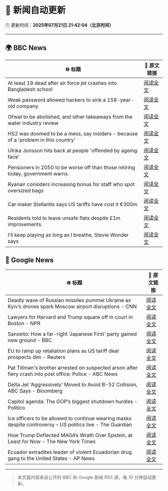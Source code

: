 # 🧠 新闻自动更新

🕒 更新时间：**2025年07月21日 21:42:04（北京时间）**

---

## 🌍 BBC News

| 🌐 标题 | 🔗 原文链接 |
|--------|-------------|
| At least 19 dead after air force jet crashes into Bangladesh school | [阅读全文](https://www.bbc.com/news/articles/c75rprqwr67o) |
| Weak password allowed hackers to sink a 158-year-old company | [阅读全文](https://www.bbc.com/news/articles/cx2gx28815wo) |
| Ofwat to be abolished, and other takeaways from the water industry review | [阅读全文](https://www.bbc.com/news/articles/cly1kwdze5qo) |
| HS2 was doomed to be a mess, say insiders - because of a 'problem in this country' | [阅读全文](https://www.bbc.com/news/articles/cx2l8kq52y8o) |
| Ulrika Jonsson hits back at people 'offended by ageing face' | [阅读全文](https://www.bbc.com/news/articles/c0rvl1n7v0eo) |
| Pensioners in 2050 to be worse off than those retiring today, government warns | [阅读全文](https://www.bbc.com/news/articles/ckgj84ejd9wo) |
| Ryanair considers increasing bonus for staff who spot oversized bags | [阅读全文](https://www.bbc.com/news/articles/c75rp3w77kpo) |
| Car maker Stellantis says US tariffs have cost it €300m | [阅读全文](https://www.bbc.com/news/articles/c4gd1rdp45go) |
| Residents told to leave unsafe flats despite £1m improvements | [阅读全文](https://www.bbc.com/news/articles/cyvjl5vyg7eo) |
| I'll keep playing as long as I breathe, Stevie Wonder says | [阅读全文](https://www.bbc.com/news/articles/c1k81r9ejpeo) |

## 📰 Google News

| 🌐 标题 | 🔗 原文链接 |
|--------|-------------|
| Deadly wave of Russian missiles pummel Ukraine as Kyiv’s drones spark Moscow airport disruptions - CNN | [阅读全文](https://news.google.com/rss/articles/CBMiekFVX3lxTFBIWHI3RGptT0NxQWpGQlR2OVpNUVVyaGJSU2VZcjBmQkgxaWtsbnE0MHY2ZFBMaHR2WjhrbjVHcmo3Ym40b25kcF9FMTBjd2pEZVVaZHJYSHNpcjA2dFgyenpEUWJxYWpYaDdfc0NMSlY0MzZLQWNtWG53?oc=5) |
| Lawyers for Harvard and Trump square off in court in Boston - NPR | [阅读全文](https://news.google.com/rss/articles/CBMihgFBVV95cUxQcXJSVy1Ld2lXYm9wMWkxYnhKYjNTeG1sWHMxc0lwWnpVODBGdUVVU0pqUlZSeGlCdndhZGFfcWFXYzVHTDhla1BUcGNNcUtJVmJvdlF0TFNfU3Q2cjVCMk5OUmhINWswM2dBcG9uci11bS1JUS1VaktPRVcxcFhQY1F5OUtlZw?oc=5) |
| Sanseito: How a far-right 'Japanese First' party gained new ground - BBC | [阅读全文](https://news.google.com/rss/articles/CBMiWkFVX3lxTFBlSXZzZ194NkZ5VkwwSm55ejRyR19oZ0lJblYwVV9NMlFrcUQyc3JDZVU4NHdmTzFIUHVxVXloeWxHLV9NSFk4YVg5RnBuczRldWFvUE9ERmNHZ9IBX0FVX3lxTFBBUGZYdnprY25GdGhZWDQyUFNtQkNBMFNxcjd3Vk5VdnpqeUozQ19lbUlNaXpnVWJmZnVzZVF0T1JQZS1YdUYycTg5azZCVkhEcU5TaHBCMVYzMVprWEFv?oc=5) |
| EU to ramp up retaliation plans as US tariff deal prospects dim - Reuters | [阅读全文](https://news.google.com/rss/articles/CBMiwAFBVV95cUxQMWVkeThRRVpOUDZ0ZEQtQjZvclVuWjJxOHdMU3FuVXUwU3NkUUVXNVRmYmRTekU4U3lDbWFBQUxvc0o3MnZrc21MSGR4Q09qQllLbGdhenZXRFdxdnVqSk9pS2pRS0hOcWpiSjJhU3c2WUZvZmlvdjVoZU9ZdmtWb1Q1eENfY05mUXRveUpablktY1AzcWgzNXY3WGVyV0pUaGlUWG5jQUVqR3VJWUZfRDVWV0dvcXFYcG5yLUM5eUQ?oc=5) |
| Pat Tillman's brother arrested on suspected arson after fiery crash into post office: Police - ABC News | [阅读全文](https://news.google.com/rss/articles/CBMipAFBVV95cUxQSG5wUGpLNFRLbnhTdmhvUXZsQlVZWjBBTi00MnlSZUpxbkNWOHJTdFdQOVZSdXZJYTJXS2VkUmxvSXYyczFGd0o2WDZheHlRbDFuSUZaVmZFdU16UnFDS3AyMXJEaGZreEFuT3FRUk04WHVEMUc3SlZhb1M1T21rdENWT0JaMm4tOXRMeDFSYjFXUnBKR2JEU0RacnQ4bm1CVjJiV9IBqgFBVV95cUxOekFBUWwxYzI5RGdDVnZMZ2NpLVd5Q3Z3UTUzdDBoSVRkbXZ5d2kzdEFxaGE1SW1saERjTFhGSGRVX3pabmVhcW83VTNBSlg2ZXIxQTdFSGJnLWdGTXNqYzNNV2hSQnRYQlk0ZEt5RHE1ZzIwejVyaVRlbmVQMXhkZ1B3cVl2WmtrM1BnbG5GM1ItbWI4TzR2cXJSWmo1Z2MxdWdxdjhVUHBBUQ?oc=5) |
| Delta Jet ‘Aggressively’ Moved to Avoid B-52 Collision, ABC Says - Bloomberg | [阅读全文](https://news.google.com/rss/articles/CBMisgFBVV95cUxNcDRKU19uQ3ZDLTNrSDBuVzVaLWt4ZU1rQ0lucjlCZTV2bzRmZFp3dmRfcWtNcmxDdzMtSUtYS2dlYTN2ME5aMmdsWkZzM3BPLWdheklTdU9tejZxdkRwQWNYSzdEUlZJNFA4OG83WkxoQnBad3o5alczR1EyU1doZ3hzRlZGTF9OeWlrZzRxYXJ4WlA5cmZYYnJBLXhWdWhiMTE2UVJtQU1tUGZzRzUtbFJ3?oc=5) |
| Capitol agenda: The GOP’s biggest shutdown hurdles - Politico | [阅读全文](https://news.google.com/rss/articles/CBMiwwFBVV95cUxQSEVDdGVfRDNlUVRSdG52clcwaUg2TnR1QkhlM3h4a2tnY2VvSkpQcGpGY3RWOFFyNlFHZVYwQ0NSYm5rX2p0Qk9WUXFIT1BfVnctWFhtcEx2YjZ0cVpBVFZqR05mNGJsemZkeFE5VXYxU1dpbGFCZUdtcm54bWIwdC1QQlB0RVdlT21SREZ3SDNuS0xaZzFmWk5yUGNSNkxUal9Hc1F0cUNzNTNNVzlmNjN4b2o2b2gxa1VmSzhWbDBhWnc?oc=5) |
| Ice officers to be allowed to continue wearing masks despite controversy – US politics live - The Guardian | [阅读全文](https://news.google.com/rss/articles/CBMiswFBVV95cUxNMXE2MGZDRlh6Tk5RV1Y4Z0dyUWF4R3J0ZUdJUjViN0cwNm8wSWR4d3F4T3pTWDB1azY4YmtoczIxWHc2WnNGdmlEVnJSWU5nWld6YXNBQ0JyVHhWV29fVkRPUHlHY3JMR0NucVB4M0p2akQtZnJaVHpMaGhLYk94eU5RVVViLWN3TzBPeloyaGZEenE0X1lxU1M0WXo2V0xWZDNwYnhWRG02RndYQlVmREZPRQ?oc=5) |
| How Trump Deflected MAGA’s Wrath Over Epstein, at Least for Now - The New York Times | [阅读全文](https://news.google.com/rss/articles/CBMigAFBVV95cUxQdnhWcU55bGx0NnlKMkNhcjJsTHVkcG5lTjdkckh3bVlFZ2E3UzEzQTFfT0JSLTJlSDFOTDhCZEdVdFJEczdqX1BlUF8yaWtyU2NZUzBxd0g1RWRMbzJtQXgwQ21rWDR4eThLT1I5a3l6NFY0X2JlWHZ3NG8yNkNIRg?oc=5) |
| Ecuador extradites leader of violent Ecuadorian drug gang to the United States - AP News | [阅读全文](https://news.google.com/rss/articles/CBMirgFBVV95cUxNMHZxMExHM3REUDhudUZod3Bra2N1alp2MzBZaTVNdWw0d3pFd01HUy1iZS1pUkQyeWVWcy1EVlBoSDNLeFFQUVFRdXZ5SkRxbUktZlp2dlNnbUpFUHRjMFJtOUdUNVlXVGRnUl9sMUktLXpKZmtvbnQ1Y0ctY21KVDAwTnJ2Yl9KdFZLMjk2eFVmQjZHN1NDV25wN3hlQ1FTb01FbC05SzRCcXhwV0E?oc=5) |

---
> 本页面内容来自公开的 BBC 和 Google 新闻 RSS 源，每 10 分钟自动更新。